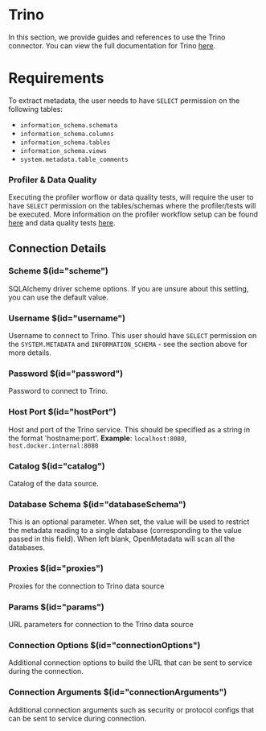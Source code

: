 # Trino
In this section, we provide guides and references to use the Trino connector. You can view the full documentation for Trino [here](https://docs.open-metadata.org/connectors/database/trino).

# Requirements
To extract metadata, the user needs to have `SELECT` permission on the following tables:
- `information_schema.schemata`
- `information_schema.columns`
- `information_schema.tables`
- `information_schema.views`
- `system.metadata.table_comments`

### Profiler & Data Quality
Executing the profiler worflow or data quality tests, will require the user to have `SELECT` permission on the tables/schemas where the profiler/tests will be executed. More information on the profiler workflow setup can be found [here](https://docs.open-metadata.org/connectors/ingestion/workflows/profiler) and data quality tests [here](https://docs.open-metadata.org/connectors/ingestion/workflows/data-quality).

## Connection Details
### Scheme $(id="scheme")
SQLAlchemy driver scheme options. If you are unsure about this setting, you can use the default value.

### Username $(id="username")
Username to connect to Trino. This user should have `SELECT` permission on the `SYSTEM.METADATA` and `INFORMATION_SCHEMA` - see the section above for more details.

### Password $(id="password")
Password to connect to Trino.

### Host Port $(id="hostPort")
Host and port of the Trino service. This should be specified as a string in the format 'hostname:port'.
**Example**: `localhost:8080`, `host.docker.internal:8080`

### Catalog $(id="catalog")
Catalog of the data source. 

### Database Schema $(id="databaseSchema")
This is an optional parameter. When set, the value will be used to restrict the metadata reading to a single database (corresponding to the value passed in this field). When left blank, OpenMetadata will scan all the databases.

### Proxies $(id="proxies")
Proxies for the connection to Trino data source

### Params $(id="params")
URL parameters for connection to the Trino data source

### Connection Options $(id="connectionOptions")
Additional connection options to build the URL that can be sent to service during the connection.

### Connection Arguments $(id="connectionArguments")
Additional connection arguments such as security or protocol configs that can be sent to service during connection.
